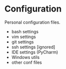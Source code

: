 # Configuration

Personal configuration files.
* bash settings
* vim settings
* git settings
* ssh settings [ignored]
* IDE settings (PyCharm)
* Windows utils
* other conf files

